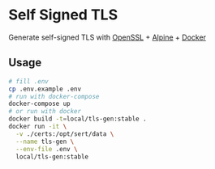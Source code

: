 # Self Signed TLS

Generate self-signed TLS with [OpenSSL](https://www.openssl.org/) + [Alpine](https://alpinelinux.org/) + [Docker](https://www.docker.com/)

## Usage
```sh
# fill .env
cp .env.example .env
# run with docker-compose
docker-compose up
# or run with docker
docker build -t=local/tls-gen:stable .
docker run -it \
  -v ./certs:/opt/sert/data \
  --name tls-gen \
  --env-file .env \
  local/tls-gen:stable
```
